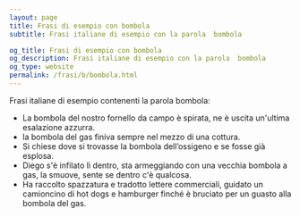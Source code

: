 ```yaml
---
layout: page
title: Frasi di esempio con bombola 
subtitle: Frasi italiane di esempio con la parola  bombola

og_title: Frasi di esempio con bombola 
og_description: Frasi italiane di esempio con la parola  bombola
og_type: website
permalink: /frasi/b/bombola.html
---
```


Frasi italiane di esempio contenenti la parola bombola:


- La bombola del nostro fornello da campo è spirata, ne è uscita un'ultima esalazione azzurra.
- la bombola del gas finiva sempre nel mezzo di una cottura.
- Si chiese dove si trovasse la bombola dell’ossigeno e se fosse già esplosa.
- Diego s'è infilato lì dentro, sta armeggiando con una vecchia bombola a gas, la smuove, sente se dentro c'è qualcosa.
- Ha raccolto spazzatura e tradotto lettere commerciali, guidato un camioncino di hot dogs e hamburger finché è bruciato per un guasto alla bombola del gas.
